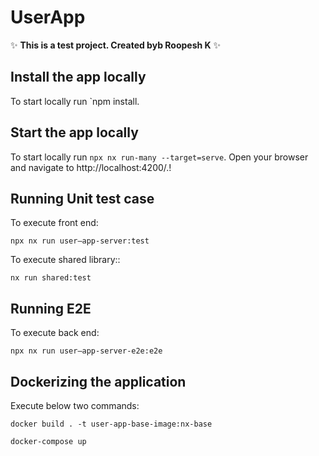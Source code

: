 # UserApp

✨ **This is a test project. Created byb Roopesh K** ✨

## Install the app locally

To start locally run `npm install.

## Start the app locally

To start locally run `npx nx run-many --target=serve`. Open your browser and navigate to http://localhost:4200/.!

## Running Unit test case

To execute front end:

```
npx nx run user—app-server:test
```

To execute shared library::

```
nx run shared:test
```

## Running E2E

To execute back end:

```
npx nx run user—app-server-e2e:e2e
```

## Dockerizing the application

Execute below two commands:

```
docker build . -t user-app-base-image:nx-base
```

```
docker-compose up
```
